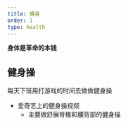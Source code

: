 ```yaml
---
title: 健身
order: 1
type: health
---
```


**身体是革命的本钱**

## 健身操

每天下班用打游戏的时间去做做健身操
- 爱奇艺上的健身操视频
  - 主要做舒展脊椎和腰背部的健身操
